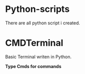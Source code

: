 # Python-scripts
There are all python script i created.


# CMDTerminal
Basic Terminal writen in Python.

**Type Cmds for commands**
